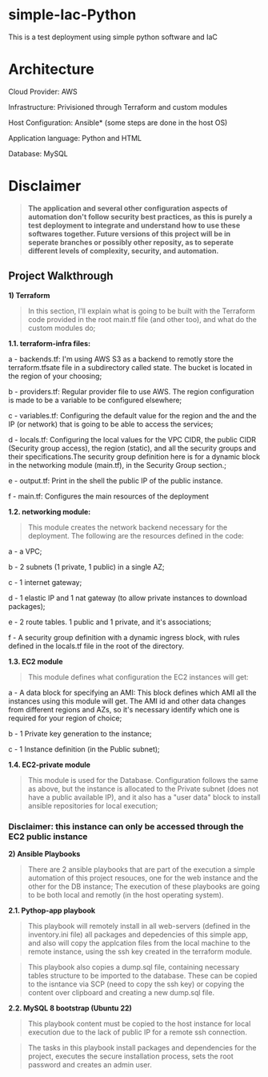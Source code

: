 # simple-Iac-Python
This is a test deployment using simple python software and IaC

# Architecture

Cloud Provider: AWS

Infrastructure: Privisioned through Terraform and custom modules

Host Configuration: Ansible* (some steps are done in the host OS) 

Application language: Python and HTML

Database: MySQL


# Disclaimer

>**The application and several other configuration aspects of automation don't follow security best practices, as this is purely a test deployment to integrate and understand how to use these softwares together. Future versions of this project will be in seperate branches or possibly other reposity, as to seperate different levels of complexity, security, and automation.**

## Project Walkthrough

**1) Terraform**

>In this section, I'll explain what is going to be built with the Terraform code provided in the root main.tf file (and other too), and what do the custom modules do;

**1.1. terraform-infra files:**
    
a - backends.tf: I'm using AWS S3 as a backend to remotly store the terraform.tfsate file in a subdirectory called state. The bucket is located in the region of your choosing;

b - providers.tf: Regular provider file to use AWS. The region configuration is made to be a variable to be configured elsewhere;

c - variables.tf: Configuring the default value for the region and the and the IP (or network) that is going to be able to access the services;

d - locals.tf: Configuring the local values for the VPC CIDR, the public CIDR (Security group access), the region (static), and all the security groups and their specifications.The security group definition here is for a dynamic block in the networking module (main.tf), in the Security Group section.; 

e - output.tf: Print in the shell the public IP of the public instance.

f - main.tf: Configures the main resources of the deployment


**1.2. networking module:**

>This module creates the network backend necessary for the deployment. The following are the resources defined in the code:

a - a VPC;

b - 2 subnets (1 private, 1 public) in a single AZ;

c - 1 internet gateway;
        
d - 1 elastic IP and 1 nat gateway (to allow private instances to download packages);

e - 2 route tables. 1 public and 1 private, and it's associations;

f - A security group definition with a dynamic ingress block, with rules defined in the locals.tf file in the root of the directory.


**1.3. EC2 module**

>This module defines what configuration the EC2 instances will get:

a - A data block for specifying an AMI: This block defines which AMI all the instances using this module will get. The AMI id and other data changes from different regions and AZs, so it's necessary identify which one is required for your region of choice;

b - 1 Private key generation to the instance;

c - 1 Instance definition (in the Public subnet);

**1.4. EC2-private module**

>This module is used for the Database. Configuration follows the same as above, but the instance is allocated to the Private subnet (does not have a public available IP), and it also has a "user data" block to install ansible repositories for local execution;

### Disclaimer: this instance can only be accessed through the EC2 public instance


**2) Ansible Playbooks**


>There are 2 ansible playbooks that are part of the execution a simple automation of this project resouces, one for the web instance and the other for the DB instance; The execution of these playbooks are going to be both local and remotly (in the host operating system).

**2.1. Pythop-app playbook**

>This playbook will remotely install in all web-servers (defined in the inventory.ini file) all packages and depedencies of this simple app,  and also will copy the applcation files from the local machine to the remote instance, using the ssh key created in the terraform module.

>This playbook also copies a dump.sql file, containing necessary tables structure to be imported to the database. These can be copied to the isntance via SCP (need to copy the ssh key) or copying the content over clipboard and creating a new dump.sql file.


**2.2. MySQL 8 bootstrap (Ubuntu 22)**


>This playbook content must be copied to the host instance for local execution due to the lack of public IP for a remote ssh connection.

>The tasks in this playbook install packages and dependencies for the project, executes the secure installation process, sets the root password and creates an admin user.
